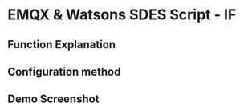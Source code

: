 # EMQX & Watsons SDES Script - IF

## Function Explanation
## Configuration method
## Demo Screenshot